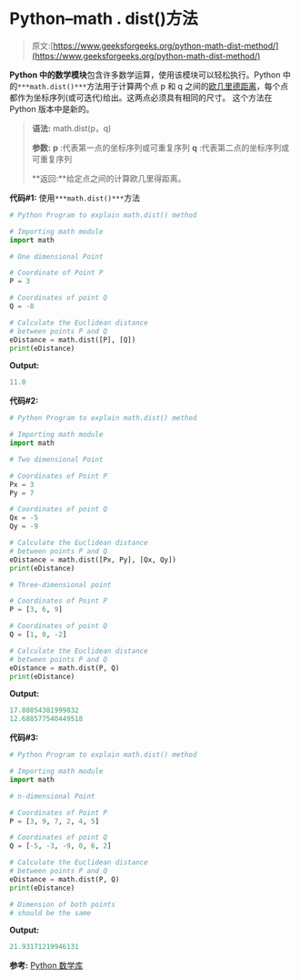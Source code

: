 # Python–math . dist()方法

> 原文:[https://www.geeksforgeeks.org/python-math-dist-method/](https://www.geeksforgeeks.org/python-math-dist-method/)

**Python 中的数学模块**包含许多数学运算，使用该模块可以轻松执行。Python 中的`***math.dist()***`方法用于计算两个点 p 和 q 之间的[欧几里德距离](https://en.wikipedia.org/wiki/Euclidean_distance)，每个点都作为坐标序列(或可迭代)给出。这两点必须具有相同的尺寸。
这个方法在 Python 版本中是新的。

> **语法:** math.dist(p，q)
> 
> **参数:**
> **p** :代表第一点的坐标序列或可重复序列
> **q** :代表第二点的坐标序列或可重复序列
> 
> **返回:**给定点之间的计算欧几里得距离。

**代码#1:** 使用`***math.dist()***`方法

```py
# Python Program to explain math.dist() method

# Importing math module
import math

# One dimensional Point

# Coordinate of Point P
P = 3

# Coordinates of point Q
Q = -8

# Calculate the Euclidean distance 
# between points P and Q
eDistance = math.dist([P], [Q])
print(eDistance)
```

**Output:**

```py
11.0

```

**代码#2:**

```py
# Python Program to explain math.dist() method

# Importing math module
import math

# Two dimensional Point

# Coordinates of Point P
Px = 3 
Py = 7

# Coordinates of point Q
Qx = -5
Qy = -9

# Calculate the Euclidean distance 
# between points P and Q
eDistance = math.dist([Px, Py], [Qx, Qy])
print(eDistance)

# Three-dimensional point

# Coordinates of Point P
P = [3, 6, 9]

# Coordinates of point Q
Q = [1, 0, -2] 

# Calculate the Euclidean distance 
# between points P and Q
eDistance = math.dist(P, Q)
print(eDistance)
```

**Output:**

```py
17.88854381999832
12.688577540449518

```

**代码#3:**

```py
# Python Program to explain math.dist() method

# Importing math module
import math

# n-dimensional Point

# Coordinates of Point P
P = [3, 9, 7, 2, 4, 5] 

# Coordinates of point Q
Q = [-5, -3, -9, 0, 6, 2]

# Calculate the Euclidean distance 
# between points P and Q
eDistance = math.dist(P, Q)
print(eDistance)

# Dimension of both points 
# should be the same 
```

**Output:**

```py
21.93171219946131

```

**参考:** [Python 数学库](https://docs.python.org/3/library/math.html#math.dist)